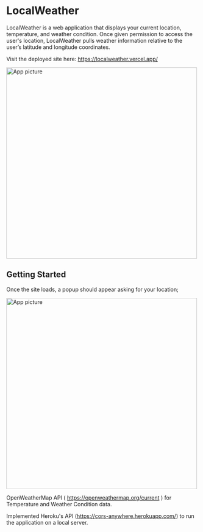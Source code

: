 # LocalWeather

LocalWeather is a web application that displays your current location, temperature, and weather condition. Once given permission to access the user's location, LocalWeather pulls weather information relative to the user’s latitude and longitude coordinates. 

Visit the deployed site here: https://localweather.vercel.app/

<a target="_blank"><img src="https://i.imgur.com/azDbbg0.png" alt="App picture" width="500" /></a>

## Getting Started

Once the site loads, a popup should appear asking for your location;

<a target="_blank"><img src="https://imgur.com/a/EoPdEyb" alt="App picture" width="500" /></a>





OpenWeatherMap API ( https://openweathermap.org/current ) for Temperature and Weather Condition data.

Implemented Heroku's API (https://cors-anywhere.herokuapp.com/) to run the application on a local server.
